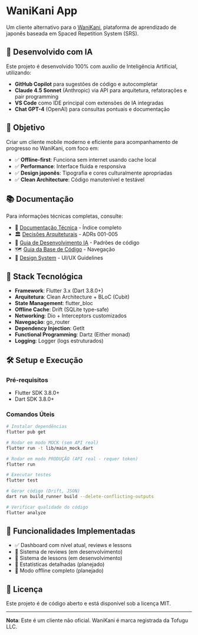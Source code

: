 # WaniKani App

Um cliente alternativo para o [WaniKani](https://www.wanikani.com/), plataforma de aprendizado de japonês baseada em Spaced Repetition System (SRS).

## 🤖 Desenvolvido com IA

Este projeto é desenvolvido 100% com auxílio de Inteligência Artificial, utilizando:
- **GitHub Copilot** para sugestões de código e autocompletar
- **Claude 4.5 Sonnet** (Anthropic) via API para arquitetura, refatorações e pair programming
- **VS Code** como IDE principal com extensões de IA integradas
- **Chat GPT-4** (OpenAI) para consultas pontuais e documentação

## 🎯 Objetivo

Criar um cliente mobile moderno e eficiente para acompanhamento de progresso no WaniKani, com foco em:
- ✅ **Offline-first**: Funciona sem internet usando cache local
- ✅ **Performance**: Interface fluida e responsiva
- ✅ **Design japonês**: Tipografia e cores culturalmente apropriadas
- ✅ **Clean Architecture**: Código manutenível e testável

## 📚 Documentação

Para informações técnicas completas, consulte:
- 📘 [Documentação Técnica](specs/technical/index.md) - Índice completo
- 🏛️ [Decisões Arquiteturais](specs/technical/adr/) - ADRs 001-005
- 🤖 [Guia de Desenvolvimento IA](specs/technical/CLAUDE.meta.md) - Padrões de código
- 🗺️ [Guia da Base de Código](specs/technical/CODEBASE_GUIDE.md) - Navegação
- 🎨 [Design System](specs/design/DESIGN_SYSTEM.md) - UI/UX Guidelines

## 🚀 Stack Tecnológica

- **Framework**: Flutter 3.x (Dart 3.8.0+)
- **Arquitetura**: Clean Architecture + BLoC (Cubit)
- **State Management**: flutter_bloc
- **Offline Cache**: Drift (SQLite type-safe)
- **Networking**: Dio + Interceptors customizados
- **Navegação**: go_router
- **Dependency Injection**: GetIt
- **Functional Programming**: Dartz (Either monad)
- **Logging**: Logger (logs estruturados)

## 🛠️ Setup e Execução

### Pré-requisitos
- Flutter SDK 3.8.0+
- Dart SDK 3.8.0+

### Comandos Úteis

```bash
# Instalar dependências
flutter pub get

# Rodar em modo MOCK (sem API real)
flutter run -t lib/main_mock.dart

# Rodar em modo PRODUÇÃO (API real - requer token)
flutter run

# Executar testes
flutter test

# Gerar código (Drift, JSON)
dart run build_runner build --delete-conflicting-outputs

# Verificar qualidade do código
flutter analyze
```

## 📱 Funcionalidades Implementadas

- ✅ Dashboard com nível atual, reviews e lessons
- 🚧 Sistema de reviews (em desenvolvimento)
- 🚧 Sistema de lessons (em desenvolvimento)
- 🚧 Estatísticas detalhadas (planejado)
- 🚧 Modo offline completo (planejado)

## 📄 Licença

Este projeto é de código aberto e está disponível sob a licença MIT.

---

**Nota**: Este é um cliente não oficial. WaniKani é marca registrada da Tofugu LLC.
